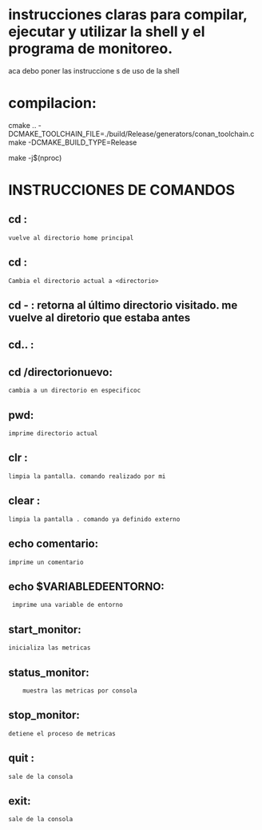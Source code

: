 # instrucciones claras para compilar, ejecutar y utilizar la shell y el programa de monitoreo.
aca debo poner las instruccione s de uso de la shell


# compilacion:

cmake .. -DCMAKE_TOOLCHAIN_FILE=./build/Release/generators/conan_toolchain.cmake -DCMAKE_BUILD_TYPE=Release

make -j$(nproc)



# INSTRUCCIONES DE COMANDOS

## cd :
    vuelve al directorio home principal

## cd <directorio>:
    Cambia el directorio actual a <directorio>

## cd - : retorna al último directorio visitado. me vuelve al diretorio que estaba antes

## cd..  :

## cd /directorionuevo:
    cambia a un directorio en especificoc

## pwd:
    imprime directorio actual

## clr :
    limpia la pantalla. comando realizado por mi

## clear :
    limpia la pantalla . comando ya definido externo


## echo comentario:
    imprime un comentario

## echo $VARIABLEDEENTORNO:
     imprime una variable de entorno

## start_monitor:
    inicializa las metricas

## status_monitor:
        muestra las metricas por consola

## stop_monitor:
    detiene el proceso de metricas

## quit :
    sale de la consola

## exit:
    sale de la consola
